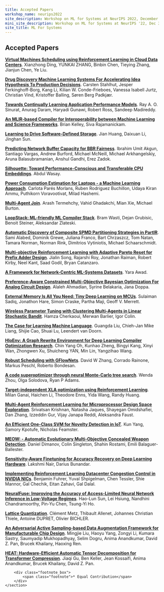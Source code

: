 ```yaml
---
title: Accepted Papers
workshop_name: neurips2022
site_description: Workshop on ML for Systems at NeurIPS 2022, December 3th, 8:30AM-4:40PM, Room 396
mini_site_description: Workshop on ML for Systems at NeurIPS '22, Dec 3th, 8:30AM-4:40PM, Room 396
site_title: ML For Systems
---
```


<div class="inner clearfix">
    <section class="main-content accepted_papers_section">
        <h2>Accepted Papers</h2>
   <p><a href="/assets/papers/neurips2022/paper31.pdf"><b>Virtual Machines Scheduling using Reinforcement Learning in Cloud Data Centers</b></a>. Xianzhong Ding, YUNKAI ZHANG, Binbin Chen, Tieying Zhang, Jianjun Chen, Ye Liu.</p>

<p><a href="/assets/papers/neurips2022/paper30.pdf"><b>Drug Discovery Machine Learning Systems For Accelerating Idea Hypothesis To Production Decisions</b></a>. Carsten Stahlhut, Jesper Ferkinghoff-Borg, Kang Li, Kilian W. Conde-Frieboes, Vanessa Isabell Jurtz, Christian Vind, Kristoffer Balling, Søren Berg Padkjær.</p>

<p><a href="/assets/papers/neurips2022/paper29.pdf"><b>Towards Continually Learning Application Performance Models</b></a>. Ray A. O. Sinurat, Anurag Daram, Haryadi Gunawi, Robert Ross, Sandeep Madireddy.</p>

<p><a href="/assets/papers/neurips2022/paper28.pdf"><b>An MLIR-based Compiler for Interoperability between Machine Learning and Science Frameworks</b></a>. Brian Kelley, Siva Rajamanickam.</p>

<p><a href="/assets/papers/neurips2022/paper27.pdf"><b>Learning to Drive Software-Defined Storage</b></a>. Jian Huang, Daixuan Li, Jinghan Sun.</p>

<p><a href="/assets/papers/neurips2022/paper26.pdf"><b>Predicting Network Buffer Capacity for BBR Fairness</b></a>. Ibrahim Umit Akgun, Santiago Vargas, Andrew Burford, Michael McNeill, Michael Arkhangelskiy, Aruna Balasubramanian, Anshul Gandhi, Erez Zadok.</p>

<p><a href="/assets/papers/neurips2022/paper25.pdf"><b>Silhouette: Toward Performance-Conscious and Transferable CPU Embeddings</b></a>. Abdul Wasay.</p>

<p><a href="/assets/papers/neurips2022/paper24.pdf"><b>Power Consumption Estimation for Laptops - a Machine Learning Approach</b></a>. Carlota Parés Morlans, Ruben Rodriguez Buchillon, Udaya Kiran Ammu, Puthikorn Voravootivat, Milad Hashemi.</p>

<p><a href="/assets/papers/neurips2022/paper23.pdf"><b>Multi-Agent Join</b></a>. Arash Termehchy, Vahid Ghadakchi, Mian Xie, Michael Burton.</p>

<p><a href="/assets/papers/neurips2022/paper22.pdf"><b>LoopStack: ML-friendly ML Compiler Stack</b></a>. Bram Wasti, Dejan Grubisic, Benoit Steiner, Aleksandar Zlateski.</p>

<p><a href="/assets/papers/neurips2022/paper21.pdf"><b>Automatic Discovery of Composite SPMD Partitioning Strategies in PartIR</b></a>. Sami Alabed, Dominik Grewe, Juliana Franco, Bart Chrzaszcz, Tom Natan, Tamara Norman, Norman Rink, Dimitrios Vytiniotis, Michael Schaarschmidt.</p>

<p><a href="/assets/papers/neurips2022/paper20.pdf"><b>Multi-objective Reinforcement Learning with Adaptive Pareto Reset for Prefix Adder Design</b></a>. Jialin Song, Rajarshi Roy, Jonathan Raiman, Robert Kirby, Neel Kant, Saad Godil, Bryan Catanzaro.</p>

<p><a href="/assets/papers/neurips2022/paper19.pdf"><b>A Framework for Network-Centric ML-Systems Datasets</b></a>. Yara Awad.</p>

<p><a href="/assets/papers/neurips2022/paper18.pdf"><b>Preference-Aware Constrained Multi-Objective Bayesian Optimization For Analog Circuit Design</b></a>. Alaleh Ahmadian, Syrine Belakaria, Jana Doppa.</p>

<p><a href="/assets/papers/neurips2022/paper17.pdf"><b>External Memory Is All You Need: Tiny Deep Learning on MCUs</b></a>. Sulaiman Sadiq, Jonathon Hare, Simon Craske, Partha Maji, Geoff V. Merrett.</p>

<p><a href="/assets/papers/neurips2022/paper16.pdf"><b>Wireless Parameter Tuning with Clustering Multi-Agents in Linear Stochastic Bandit</b></a>. Hamza Cherkaoui, Merwan Barlier, Igor Colin.</p>

<p><a href="/assets/papers/neurips2022/paper15.pdf"><b>The Case for Learning Machine Language</b></a>. Guangda Liu, Chieh-Jan Mike Liang, Shijie Cao, Shuai Lu, Leendert van Doorn.</p>

<p><a href="/assets/papers/neurips2022/paper14.pdf"><b>HloEnv: A Graph Rewrite Environment for Deep Learning Compiler Optimization Research</b></a>. Chin Yang Oh, Kunhao Zheng, Bingyi Kang, Xinyi Wan, Zhongwen Xu, Shuicheng YAN, Min Lin, Yangzihao Wang.</p>

<p><a href="/assets/papers/neurips2022/paper13.pdf"><b>Robust Scheduling with GFlowNets</b></a>. David W Zhang, Corrado Rainone, Markus Peschl, Roberto Bondesan.</p>

<p><a href="/assets/papers/neurips2022/paper12.pdf"><b>A code superoptimizer through neural Monte-Carlo tree search</b></a>. Wenda Zhou, Olga Solodova, Ryan P Adams.</p>

<p><a href="/assets/papers/neurips2022/paper11.pdf"><b>Target-independent XLA optimization using Reinforcement Learning</b></a>. Milan Ganai, Haichen Li, Theodore Enns, Yida Wang, Randy Huang.</p>

<p><a href="/assets/papers/neurips2022/paper10.pdf"><b>Multi-Agent Reinforcement Learning for Microprocessor Design Space Exploration</b></a>. Srivatsan Krishnan, Natasha Jaques, Shayegan Omidshafiei, Dan Zhang, Izzeddin Gur, Vijay Janapa Reddi, Aleksandra Faust.</p>

<p><a href="/assets/papers/neurips2022/paper9.pdf"><b>An Efficient One-Class SVM for Novelty Detection in IoT</b></a>. Kun Yang, Samory Kpotufe, Nicholas Feamster.</p>

<p><a href="/assets/papers/neurips2022/paper8.pdf"><b>MEOW: - Automatic Evolutionary Multi-Objective Concealed Weapon Detection</b></a>. Daniel Dimanov, Colin Singleton, Shahin Rostami, Emili Balaguer-Ballester.</p>

<p><a href="/assets/papers/neurips2022/paper7.pdf"><b>Sensitivity-Aware Finetuning for Accuracy Recovery on Deep Learning Hardware</b></a>. Lakshmi Nair, Darius Bunandar.</p>

<p><a href="/assets/papers/neurips2022/paper6.pdf"><b>Implementing Reinforcement Learning Datacenter Congestion Control in NVIDIA NICs</b></a>. Benjamin Fuhrer, Yuval Shpigelman, Chen Tessler, Shie Mannor, Gal Chechik, Eitan Zahavi, Gal Dalal.</p>

<p><a href="/assets/papers/neurips2022/paper5.pdf"><b>NeuralFuse: Improving the Accuracy of Access-Limited Neural Network Inference in Low-Voltage Regimes</b></a>. Hao-Lun Sun, Lei Hsiung, Nandhini Chandramoorthy, Pin-Yu Chen, Tsung-Yi Ho.</p>

<p><a href="/assets/papers/neurips2022/paper4.pdf"><b>Lattice Quantization</b></a>. Clément Metz, Thibault Allenet, Johannes Christian Thiele, Antoine DUPRET, Olivier BICHLER.</p>

<p><a href="/assets/papers/neurips2022/paper3.pdf"><b>An Adversarial Active Sampling-based Data Augmentation Framework for Manufacturable Chip Design</b></a>. Mingjie Liu, Haoyu Yang, Zongyi Li, Kumara Sastry, Saumyadip Mukhopadhyay, Selim Dogru, Anima Anandkumar, David Z. Pan, Brucek Khailany, Haoxing Ren.</p>

<p><a href="/assets/papers/neurips2022/paper2.pdf"><b> HEAT: Hardware-Efficient Automatic Tensor Decomposition for Transformer Compression</b></a>. Jiaqi Gu, Ben Keller, Jean Kossaifi, Anima Anandkumar, Brucek Khailany, David Z. Pan.</p>


        <div class="footnote_box">
            <span class="footnote">* Equal Contribution</span>
        </div>
    </section>
</div>